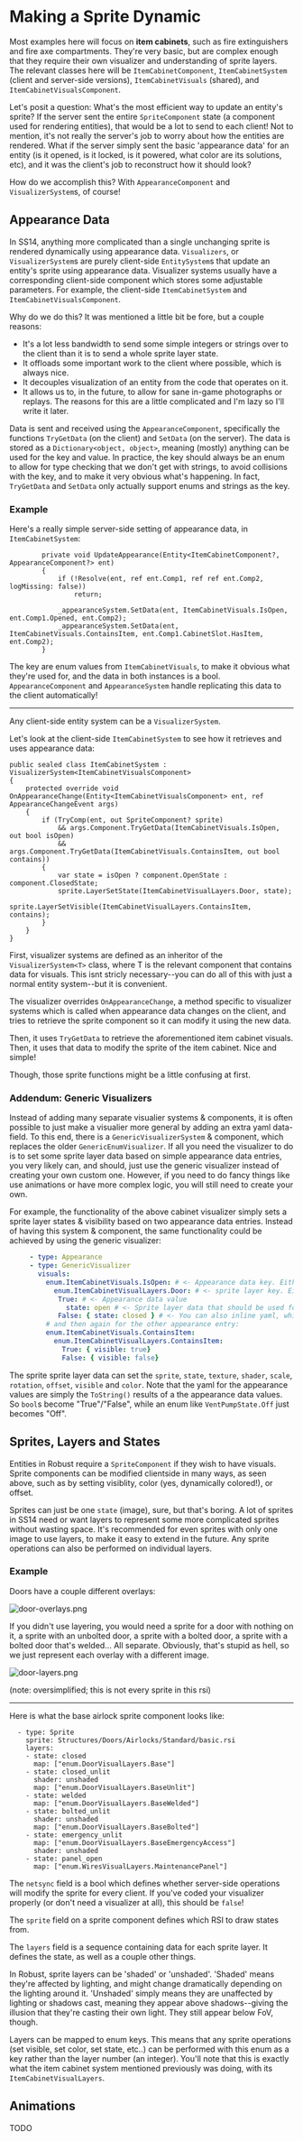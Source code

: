 # Making a Sprite Dynamic

Most examples here will focus on **item cabinets**, such as fire extinguishers and fire axe compartments. They're very basic, but are complex enough that they require their own visualizer and understanding of sprite layers. The relevant classes here will be `ItemCabinetComponent`, `ItemCabinetSystem` (client and server-side versions), `ItemCabinetVisuals` (shared), and `ItemCabinetVisualsComponent`.

Let's posit a question: What's the most efficient way to update an entity's sprite? If the server sent the entire `SpriteComponent` state (a component used for rendering entities), that would be a lot to send to each client! Not to mention, it's not really the server's job to worry about how the entities are rendered. What if the server simply sent the basic 'appearance data' for an entity (is it opened, is it locked, is it powered, what color are its solutions, etc), and it was the client's job to reconstruct how it should look?

How do we accomplish this? With `AppearanceComponent` and `VisualizerSystem`s, of course!

## Appearance Data

In SS14, anything more complicated than a single unchanging sprite is rendered dynamically using appearance data. `Visualizers`, or `VisualizerSystem`s are purely client-side `EntitySystem`s that update an entity's sprite using appearance data. Visualizer systems usually have a corresponding client-side component which stores some adjustable parameters. For example, the client-side `ItemCabinetSystem` and `ItemCabinetVisualsComponent`.

Why do we do this? It was mentioned a little bit be fore, but a couple reasons:

- It's a lot less bandwidth to send some simple integers or strings over to the client than it is to send a whole sprite layer state.
- It offloads some important work to the client where possible, which is always nice.
- It decouples visualization of an entity from the code that operates on it.
- It allows us to, in the future, to allow for sane in-game photographs or replays. The reasons for this are a little complicated and I'm lazy so I'll write it later.

Data is sent and received using the `AppearanceComponent`, specifically the functions `TryGetData` (on the client) and `SetData` (on the server). The data is stored as a `Dictionary<object, object>`, meaning (mostly) anything can be used for the key and value. In practice, the key should always be an enum to allow for type checking that we don't get with strings, to avoid collisions with the key, and to make it very obvious what's happening. In fact, `TryGetData` and `SetData` only actually support enums and strings as the key.

### Example

Here's a really simple server-side setting of appearance data, in `ItemCabinetSystem`:

```csharp=
        private void UpdateAppearance(Entity<ItemCabinetComponent?, AppearanceComponent?> ent)
        {
            if (!Resolve(ent, ref ent.Comp1, ref ref ent.Comp2, logMissing: false))
                return;

            _appearanceSystem.SetData(ent, ItemCabinetVisuals.IsOpen, ent.Comp1.Opened, ent.Comp2);
            _appearanceSystem.SetData(ent, ItemCabinetVisuals.ContainsItem, ent.Comp1.CabinetSlot.HasItem, ent.Comp2);
        }
```

The key are enum values from `ItemCabinetVisuals`, to make it obvious what they're used for, and the data in both instances is a bool. `AppearanceComponent` and `AppearanceSystem` handle replicating this data to the client automatically!

---

Any client-side entity system can be a `VisualizerSystem`.

Let's look at the client-side `ItemCabinetSystem` to see how it retrieves and uses appearance data:

```csharp=
public sealed class ItemCabinetSystem : VisualizerSystem<ItemCabinetVisualsComponent>
{
    protected override void OnAppearanceChange(Entity<ItemCabinetVisualsComponent> ent, ref AppearanceChangeEvent args)
    {
        if (TryComp(ent, out SpriteComponent? sprite)
            && args.Component.TryGetData(ItemCabinetVisuals.IsOpen, out bool isOpen)
            && args.Component.TryGetData(ItemCabinetVisuals.ContainsItem, out bool contains))
        {
            var state = isOpen ? component.OpenState : component.ClosedState;
            sprite.LayerSetState(ItemCabinetVisualLayers.Door, state);
            sprite.LayerSetVisible(ItemCabinetVisualLayers.ContainsItem, contains);
        }
    }
}
```

First, visualizer systems are defined as an inheritor of the `VisualizerSystem<T>` class, where T is the relevant component that contains data for visuals. This isnt stricly necessary--you can do all of this with just a normal entity system--but it is convenient.

The visualizer overrides `OnAppearanceChange`, a method specific to visualizer systems which is called when appearance data changes on the client, and tries to retrieve the sprite component so it can modify it using the new data. 

Then, it uses `TryGetData` to retrieve the aforementioned item cabinet visuals. Then, it uses that data to modify the sprite of the item cabinet. Nice and simple!

Though, those sprite functions might be a little confusing at first.

### Addendum: Generic Visualizers

Instead of adding many separate visualier systems & components, it is often possible to just make a visualier more general by adding an extra yaml data-field. To this end, there is a `GenericVisualizerSystem` & component, which replaces the older `GenericEnumVisualizer`. If all you need the visualizer to do is to set some sprite layer data based on simple appearance data entries, you very likely can, and should, just use the generic visualizer instead of creating your own custom one. However, if you need to do fancy things like use animations or have more complex logic, you will still need to create your own.

For example, the functionality of the above cabinet visualizer simply sets a sprite layer states & visibility based on two appearance data entries. Instead of having this system & component, the same functionality could be achieved by using the generic visualizer:
```yaml
     - type: Appearance
     - type: GenericVisualizer
       visuals:
         enum.ItemCabinetVisuals.IsOpen: # <- Appearance data key. Either an enum or a general string.
           enum.ItemCabinetVisualLayers.Door: # <- sprite layer key. Either an enum or a general string.
            True: # <- Appearance data value
              state: open # <- Sprite layer data that should be used for this appearance value
            False: { state: closed } # <- You can also inline yaml, which can reduce indentation and improve readability.
         # and then again for the other appearance entry:
         enum.ItemCabinetVisuals.ContainsItem:
           enum.ItemCabinetVisualLayers.ContainsItem:
             True: { visible: true}
             False: { visible: false}
```
The sprite sprite layer data can set the `sprite`, `state`, `texture`, `shader`, `scale`, `rotation`, `offset`, `visible` and `color`.
Note that the yaml for the appearance values are simply the `ToString()` results of a the appearance data values.
So `bool`s become "True"/"False", while an enum like `VentPumpState.Off` just becomes "Off".


## Sprites, Layers and States

Entities in Robust require a `SpriteComponent` if they wish to have visuals. Sprite components can be modified clientside in many ways, as seen above, such as by setting visiblity, color (yes, dynamically colored!), or offset.

Sprites can just be one `state` (image), sure, but that's boring. A lot of sprites in SS14 need or want layers to represent some more complicated sprites without wasting space. It's recommended for even sprites with only one image to use layers, to make it easy to extend in the future. Any sprite operations can also be performed on individual layers.

### Example

Doors have a couple different overlays: 

![door-overlays.png](../assets/images/ss14-by-example/door-overlays.png)

If you didn't use layering, you would need a sprite for a door with nothing on it, a sprite with an unbolted door, a sprite with a bolted door, a sprite with a bolted door that's welded... All separate. Obviously, that's stupid as hell, so we just represent each overlay with a different image.

![door-layers.png](../assets/images/ss14-by-example/door-layers.png)

(note: oversimplified; this is not every sprite in this rsi)

---

Here is what the base airlock sprite component looks like:

```yaml=
  - type: Sprite
    sprite: Structures/Doors/Airlocks/Standard/basic.rsi
    layers:
    - state: closed
      map: ["enum.DoorVisualLayers.Base"]
    - state: closed_unlit
      shader: unshaded
      map: ["enum.DoorVisualLayers.BaseUnlit"]
    - state: welded
      map: ["enum.DoorVisualLayers.BaseWelded"]
    - state: bolted_unlit
      shader: unshaded
      map: ["enum.DoorVisualLayers.BaseBolted"]
    - state: emergency_unlit
      map: ["enum.DoorVisualLayers.BaseEmergencyAccess"]
      shader: unshaded
    - state: panel_open
      map: ["enum.WiresVisualLayers.MaintenancePanel"]
```

The `netsync` field is a bool which defines whether server-side operations will modify the sprite for every client. If you've coded your visualizer properly (or don't need a visualizer at all), this should be `false`!

The `sprite` field on a sprite component defines which RSI to draw states from.

The `layers` field is a sequence containing data for each sprite layer. It defines the state, as well as a couple other things.

In Robust, sprite layers can be 'shaded' or 'unshaded'. 'Shaded' means they're affected by lighting, and might change dramatically depending on the lighting around it. 'Unshaded' simply means they are unaffected by lighting or shadows cast, meaning they appear above shadows--giving the illusion that they're casting their own light. They still appear below FoV, though. 

Layers can be mapped to enum keys. This means that any sprite operations (set visible, set color, set state, etc..) can be performed with this enum as a key rather than the layer number (an integer). You'll note that this is exactly what the item cabinet system mentioned previously was doing, with its `ItemCabinetVisualLayers`.

## Animations

TODO
